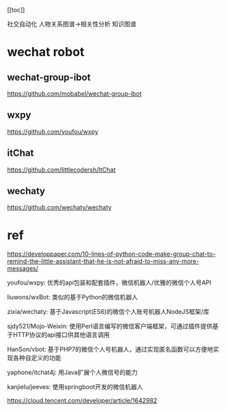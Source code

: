 [[toc]]

社交自动化
人物关系图谱->相关性分析
知识图谱


# wechat robot 

## wechat-group-ibot
https://github.com/mobabel/wechat-group-ibot
## wxpy
https://github.com/youfou/wxpy
## itChat
https://github.com/littlecodersh/ItChat
## wechaty
https://github.com/wechaty/wechaty
# ref
https://developpaper.com/10-lines-of-python-code-make-group-chat-to-remind-the-little-assistant-that-he-is-not-afraid-to-miss-any-more-messages/

youfou/wxpy: 优秀的api包装和配套插件，微信机器人/优雅的微信个人号API

liuwons/wxBot: 类似的基于Python的微信机器人

zixia/wechaty: 基于Javascript(ES6)的微信个人账号机器人NodeJS框架/库

sjdy521/Mojo-Weixin: 使用Perl语言编写的微信客户端框架，可通过插件提供基于HTTP协议的api接口供其他语言调用

HanSon/vbot: 基于PHP7的微信个人号机器人，通过实现匿名函数可以方便地实现各种自定义的功能

yaphone/itchat4j: 用Java扩展个人微信号的能力

kanjielu/jeeves: 使用springboot开发的微信机器人

https://cloud.tencent.com/developer/article/1642982